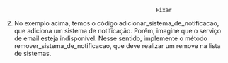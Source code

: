                                                     Fixar

2. No exemplo acima, temos o código adicionar_sistema_de_notificacao, que adiciona um sistema de notificação. Porém, imagine que o serviço de email esteja indisponível. Nesse sentido, implemente o método remover_sistema_de_notificacao, que deve realizar um remove na lista de sistemas.